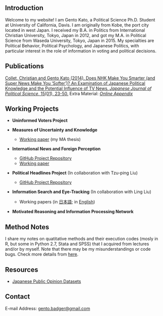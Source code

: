 ## Introduction

Welcome to my website! I am Gento Kato, a Political Science Ph.D. Student at University of California, Davis. I am originally from Kobe, the port city located in west Japan. I received my B.A. in Politics from International Christian University, Tokyo, Japan in 2012, and got my M.A. in Political Science from Waseda University, Tokyo, Japan in 2015. My specialties are Political Behavior, Political Psychology, and Japanese Politics, with particular interest in the role of information in voting and political decisions.

## Publications

<a href="http://journals.cambridge.org/action/displayAbstract?fromPage=online&aid=9161950&fileId=S1468109913000339" target="_blank">Collet, Christian and Gento Kato (2014). Does NHK Make You Smarter (and Super News Make You ‘Softer’)? An Examination of Japanese Political Knowledge and the Potential Influence of TV News. <em>Japanese Journal of Political Science</em>, 15(01), 23-50.</a> Extra Material: <a href="https://github.com/gentok/gentok.github.io/raw/master/files/Appendix-Collet-Kato-2014.pdf" target="_blank"> *Online Appendix*</a>

## Working Projects

 * **Uninformed Voters Project**


 * **Measures of Uncertainty and Knowledge**
   * <a href="https://github.com/gentok/gentok.github.io/raw/master/files/Kato2014pawi_150301_Final_fixed.pdf" target="_blank">Working paper</a> (my MA thesis)


 * **International News and Foreign Perception**
   * <a href="https://github.com/gentok/Foreign_Image_News_Project" target="_blank">GitHub Project Repository</a>
   * <a href="https://github.com/gentok/Foreign_Image_News_Project/blob/master/papers/Kato2017inne_171105.pdf" target="_blank">Working paper</a>


 * **Political Headlines Project** (In collaboration with Tzu-ping Liu)
   * <a href="https://github.com/gentok/Political_Headlines_Project" target="_blank">GitHub Project Repository</a>


 * **Information Search and Eye-Tracking** (In collaboration with Ling Liu)
   * Working papers (in <a href="https://github.com/gentok/gentok.github.io/raw/master/files/%E5%8A%89%E3%83%BB%E5%8A%A0%E8%97%A4%EF%BC%882015%EF%BC%89150228final.pdf" target="_blank">日本語</a>; in <a href="https://github.com/gentok/gentok.github.io/raw/master/files/Kato2016dovo_160609.pdf" target="_blank">English</a>) <br>


 * **Motivated Reasoning and Information Processing Network**


## Method Notes

I share my notes on quatitative methods and their execution codes (mosly in R, but some in Python 2.7, Stata and SPSS) that I acquired from lectures and/or by myself. Note that there may be my misunderstandings or code bugs. Check more details from [here](https://github.com/gentok/Method_Notes).

## Resources

 * [Japanese Public Opinion Datasets](https://gentok.github.io/datasets.html)

## Contact

E-mail Address: gento.badger@gmail.com
